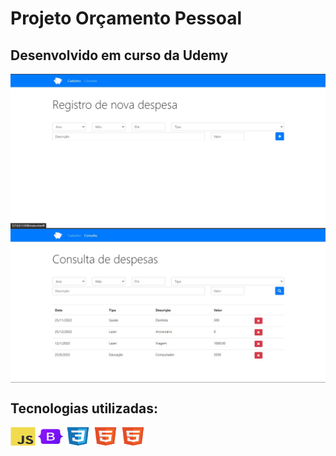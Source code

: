 # Projeto Orçamento Pessoal

## Desenvolvido em curso da Udemy

<img align="center" width="700" src="./GitHub/img_git.jpg" />
<img align="center" width="700" src="./GitHub/img_git_consulta.jpg" />



## Tecnologias utilizadas:

<img align="center" alt="JavaScript" height="30" width="40" src="https://raw.githubusercontent.com/devicons/devicon/master/icons/javascript/javascript-original.svg">
<img align="center" alt="BootStrap" height="30" width="40" src="https://raw.githubusercontent.com/devicons/devicon/master/icons/bootstrap/bootstrap-original.svg">
<img align="center" alt="BootStrap" height="30" width="40" src="https://raw.githubusercontent.com/devicons/devicon/master/icons/css3/css3-original.svg">
<img align="center" alt="BootStrap" height="30" width="40" src="https://raw.githubusercontent.com/devicons/devicon/master/icons/html5/html5-original.svg">
<img align="center" alt="BootStrap" height="30" width="40" src="https://raw.githubusercontent.com/devicons/devicon/master/icons/html5/html5-original.svg">